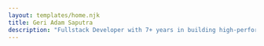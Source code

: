 ```yaml
---
layout: templates/home.njk
title: Geri Adam Saputra
description: "Fullstack Developer with 7+ years in building high-performance web applications, focused on scalable solutions, user experience, and cross-functional collaboration."
---
```

